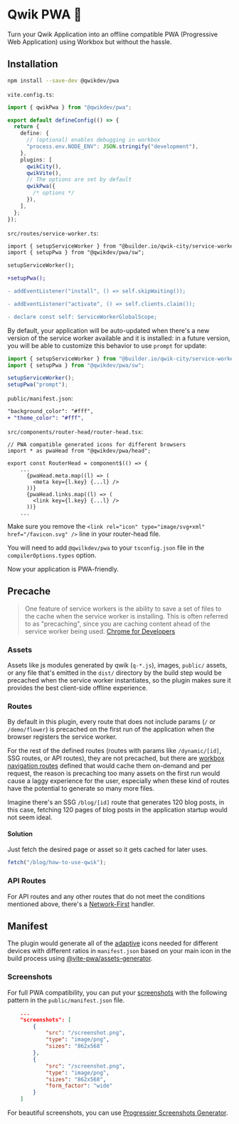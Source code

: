 # Qwik PWA 📱

Turn your Qwik Application into an offline compatible PWA (Progressive Web Application) using Workbox but without the hassle.

## Installation

```sh
npm install --save-dev @qwikdev/pwa
```

`vite.config.ts`:

```ts
import { qwikPwa } from "@qwikdev/pwa";

export default defineConfig(() => {
  return {
    define: {
      // (optional) enables debugging in workbox
      "process.env.NODE_ENV": JSON.stringify("development"),
    },
    plugins: [
      qwikCity(),
      qwikVite(),
      // The options are set by default
      qwikPwa({
        /* options */
      }),
    ],
  };
});
```

`src/routes/service-worker.ts`:

```diff
import { setupServiceWorker } from "@builder.io/qwik-city/service-worker";
import { setupPwa } from "@qwikdev/pwa/sw";

setupServiceWorker();

+setupPwa();

- addEventListener("install", () => self.skipWaiting());

- addEventListener("activate", () => self.clients.claim());

- declare const self: ServiceWorkerGlobalScope;
```

By default, your application will be auto-updated when there's a new version of the service worker available and it is installed: in a future version, you will be able to customize this behavior to use `prompt` for update:
```ts
import { setupServiceWorker } from "@builder.io/qwik-city/service-worker";
import { setupPwa } from "@qwikdev/pwa/sw";

setupServiceWorker();
setupPwa("prompt");
```

`public/manifest.json`:
```diff
"background_color": "#fff",
+ "theme_color": "#fff",
```

`src/components/router-head/router-head.tsx`:

```tsx
// PWA compatible generated icons for different browsers
import * as pwaHead from "@qwikdev/pwa/head";

export const RouterHead = component$(() => {
    ...
      {pwaHead.meta.map((l) => (
        <meta key={l.key} {...l} />
      ))}
      {pwaHead.links.map((l) => (
        <link key={l.key} {...l} />
      ))}
    ...
```

Make sure you remove the `<link rel="icon" type="image/svg+xml" href="/favicon.svg" />` line in your router-head file.

You will need to add `@qwilkdev/pwa` to your `tsconfig.json` file in the `compilerOptions.types` option.

Now your application is PWA-friendly.

## Precache

> One feature of service workers is the ability to save a set of files to the cache when the service worker is installing. This is often referred to as "precaching", since you are caching content ahead of the service worker being used. [Chrome for Developers](https://developer.chrome.com/docs/workbox/modules/workbox-precaching/)

### Assets

Assets like js modules generated by qwik (`q-*.js`), images, `public/` assets, or any file that's emitted in the `dist/` directory by the build step would be precached when the service worker instantiates, so the plugin makes sure it provides the best client-side offline experience.

### Routes

By default in this plugin, every route that does not include params (`/` or `/demo/flower`) is precached on the first run of the application when the browser registers the service worker.

For the rest of the defined routes (routes with params like `/dynamic/[id]`, SSG routes, or API routes), they are not precached, but there are [workbox navigation routes](https://developer.chrome.com/docs/workbox/modules/workbox-routing) defined that would cache them on-demand and per request, the reason is precaching too many assets on the first run would cause a laggy experience for the user, especially when these kind of routes have the potential to generate so many more files.

Imagine there's an SSG `/blog/[id]` route that generates 120 blog posts, in this case, fetching 120 pages of blog posts in the application startup would not seem ideal.

#### Solution

Just fetch the desired page or asset so it gets cached for later uses.

```ts
fetch("/blog/how-to-use-qwik");
```

### API Routes

For API routes and any other routes that do not meet the conditions mentioned above, there's a [Network-First](https://developer.chrome.com/docs/workbox/modules/workbox-strategies/#network_first_network_falling_back_to_cach) handler.

## Manifest

The plugin would generate all of the [adaptive](https://web.dev/articles/maskable-icon) icons needed for different devices with different ratios in `manifest.json` based on your main icon in the build process using [@vite-pwa/assets-generator](https://vite-pwa-org.netlify.app/assets-generator/api.html#api).

### Screenshots

For full PWA compatibility, you can put your [screenshots](https://developer.mozilla.org/en-US/docs/Web/Manifest/screenshots) with the following pattern in the `public/manifest.json` file.

```json
    ...
    "screenshots": [
        {
            "src": "/screenshot.png",
            "type": "image/png",
            "sizes": "862x568"
        },
        {
            "src": "/screenshot.png",
            "type": "image/png",
            "sizes": "862x568",
            "form_factor": "wide"
        }
    ]
```

For beautiful screenshots, you can use [Progressier Screenshots Generator](https://progressier.com/pwa-screenshots-generator).

